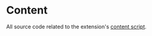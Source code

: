 # Content

All source code related to the extension's [content script](https://developer.chrome.com/extensions/content_scripts).
